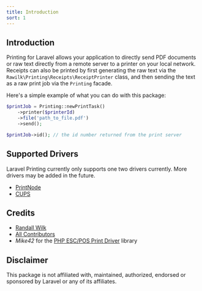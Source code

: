 ```yaml
---
title: Introduction
sort: 1
---
```


## Introduction

Printing for Laravel allows your application to directly send PDF documents or raw text directly from a remote server to a printer on your local network.
Receipts can also be printed by first generating the raw text via the `Rawilk\Printing\Receipts\ReceiptPrinter` class, and then sending the text as a
raw print job via the `Printing` facade.

Here's a simple example of what you can do with this package:

```php
$printJob = Printing::newPrintTask()
    ->printer($printerId)
    ->file('path_to_file.pdf')
    ->send();

$printJob->id(); // the id number returned from the print server
```

## Supported Drivers

Laravel Printing currently only supports one two drivers currently. More drivers may be added in the future.

- [PrintNode](https://printnode.com)
- [CUPS](https://cups.org)

## Credits

- [Randall Wilk](https://github.com/rawilk)
- [All Contributors](https://github.com/rawilk/laravel-printing/contributors)
- _Mike42_ for the [PHP ESC/POS Print Driver](https://github.com/mike42/escpos-php) library

## Disclaimer

This package is not affiliated with, maintained, authorized, endorsed or sponsored by Laravel or any of its affiliates.
